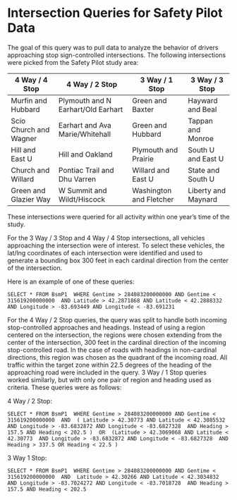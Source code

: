 # Intersection Queries for Safety Pilot Data

The goal of this query was to pull data to analyze the behavior of drivers approaching stop sign-controlled intersections.
The following intersections were picked from the Safety Pilot study area:


4 Way / 4 Stop|4 Way / 2 Stop|3 Way / 1 Stop|3 Way / 3 Stop
---|---|---|---
Murfin and Hubbard|Plymouth and N Earhart/Old Earhart|Green and Baxter|Hayward and Beal
Scio Church and Wagner|Earhart and Ava Marie/Whitehall|Green and Hubbard|Tappan and Monroe
Hill and East U|Hill and Oakland|Plymouth and Prairie|South U and East U
Church and Willard|Pontiac Trail and Dhu Varren|Willard and East U|State and South U
Green and Glazier Way|W Summit and Wildt/Hiscock|Washington and Fletcher|Liberty and Maynard

These intersections were queried for all activity within one year’s time of the study.  

For the 3 Way / 3 Stop and 4 Way / 4 Stop intersections, all vehicles approaching the intersection were of interest.
To select these vehicles, the lat/lng coordinates of each intersection were identified and used to generate a 
bounding box 300 feet in each cardinal direction from the center of the intersection. 

Here is an example of one of these queries:

`SELECT * FROM BsmP1 
WHERE Gentime > 284083200000000 AND Gentime < 315619200000000 
AND Latitude > 42.2871868 AND Latitude < 42.2888332 
AND Longitude > -83.693449 AND Longitude < -83.691231`

For the 4 Way / 2 Stop queries, the query was split to handle both incoming stop-controlled approaches and headings.
Instead of using a region centered on the intersection, the regions were chosen extending from the center of the intersection,
300 feet in the cardinal direction of the incoming stop-controlled road. In the case of roads with headings in non-cardinal directions, this region was chosen as the quadrant of the incoming road.  All traffic within the target zone within 22.5 degrees of the heading of the approaching road were included in the query.  3 Way / 1 Stop queries worked similarly, but with only one pair of region and heading used as criteria.
These queries were as follows:

4 Way / 2 Stop:

`SELECT * FROM BsmP1 
WHERE Gentime > 284083200000000 AND Gentime < 315619200000000 
AND 
( Latitude > 42.30773 AND Latitude < 42.3085532 
AND Longitude > -83.6832872 AND Longitude < -83.6827328 
AND Heading > 157.5 AND Heading < 202.5 ) 
OR 
(Latitude > 42.3069068 AND Latitude < 42.30773 
AND Longitude > -83.6832872 AND Longitude < -83.6827328 
AND Heading > 337.5 OR Heading < 22.5 )`

3 Way 1 Stop:

`SELECT * FROM BsmP1 
WHERE Gentime > 284083200000000 AND Gentime < 315619200000000 
AND  Latitude > 42.30266 AND Latitude < 42.3034832 
AND Longitude > -83.7024272 AND Longitude < -83.7018728 
AND Heading > 157.5 AND Heading < 202.5`
